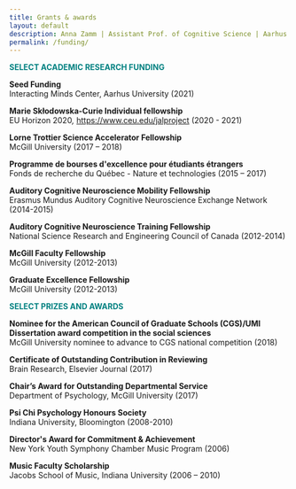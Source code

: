 ```yaml
---
title: Grants & awards
layout: default
description: Anna Zamm | Assistant Prof. of Cognitive Science | Aarhus University
permalink: /funding/
---
```



<p><span style="color: #008080;"><strong>SELECT ACADEMIC RESEARCH FUNDING</strong></span></p>
<p><strong>Seed Funding </strong><br />Interacting Minds Center, Aarhus University<em></em> (2021)</p>
<p><strong>Marie Skłodowska-Curie Individual fellowship</strong><br />EU Horizon 2020<em>, </em><a href="https://www.ceu.edu/jalproject">https://www.ceu.edu/jalproject</a> (2020 - 2021)</p>
<p><strong>Lorne Trottier Science Accelerator Fellowship</strong><br />McGill University (2017 – 2018)</p>
<p><strong>Programme de bourses d'excellence pour étudiants étrangers</strong><br />Fonds de recherche du Québec - Nature et technologies (2015 – 2017)</p>
<p><strong>Auditory Cognitive Neuroscience Mobility Fellowship</strong><br />Erasmus Mundus Auditory Cognitive Neuroscience Exchange Network (2014-2015)</p>
<p><strong>Auditory Cognitive Neuroscience Training Fellowship</strong><br />National Science Research and Engineering Council of Canada (2012-2014)</p>
<p><strong>McGill Faculty Fellowship</strong><br />McGill University (2012-2013)</p>
<p><strong>Graduate Excellence Fellowship</strong><br />McGill University (2012-2013)</p>
<p><span style="color: #008080;"><strong>SELECT PRIZES AND AWARDS</strong></span></p>
<p><strong>Nominee for the American Council of Graduate Schools (CGS)/UMI Dissertation award competition in the social sciences</strong><br />McGill University nominee to advance to CGS national competition (2018)</p>
<p><strong>Certificate of Outstanding Contribution in Reviewing</strong><br />Brain Research, Elsevier Journal (2017)</p>
<p><strong>Chair’s Award for Outstanding Departmental Service</strong><br />Department of Psychology, McGill University (2017)</p>
<p><strong>Psi Chi Psychology Honours Society</strong><br />Indiana University, Bloomington (2008-2010)</p>
<p><strong>Director's Award for Commitment &amp; Achievement </strong><br />New York Youth Symphony Chamber Music Program (2006)</p>
<p><strong>Music Faculty Scholarship</strong><br />Jacobs School of Music, Indiana University (2006 – 2010)</p>
